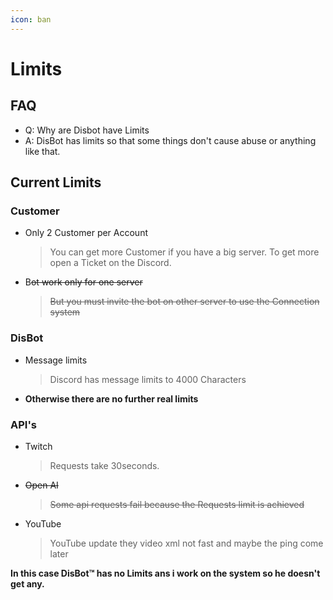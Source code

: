 ```yaml
---
icon: ban
---
```


# Limits

## FAQ

* Q: Why are Disbot have Limits
* A: DisBot has limits so that some things don't cause abuse or anything like that.

## Current Limits

### Customer

*   Only 2 Customer per Account

    > You can get more Customer if you have a big server. To get more open a Ticket on the Discord.
*   B~~ot work only for one server~~

    > ~~But you must invite the bot on other server to use the Connection system~~

### DisBot

*   Message limits

    > Discord has message limits to 4000 Characters
* **Otherwise there are no further real limits**

### API's

*   Twitch

    > Requests take 30seconds.
*   ~~Open AI~~

    > ~~Some api requests fail because the Requests limit is achieved~~
*   YouTube

    > YouTube update they video xml not fast and maybe the ping come later

**In this case DisBot™ has no Limits ans i work on the system so he doesn't get any.**
